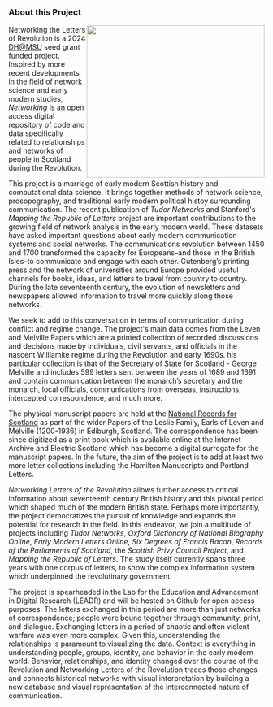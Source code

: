 ### About this Project

<div style= "float: right">
<img src="data/A_new_map_of_Scotland_with_the_roads_(8643653080) (1).jpg" width=350 height=300>
</div>

Networking the Letters of Revolution is a 2024 [DH@MSU](https://digitalhumanities.msu.edu/) seed grant funded project. Inspired by more recent developments in the field of network science and early modern studies, _Networking_ is an open access digital repository of code and data specifically related to relationships and networks of people in Scotland during the Revolution. 

This project is a marriage of early modern Scottish history and computational data science. It brings together methods of network science, prosopography, and traditional early modern political histoy surrounding communication. The recent publication of _Tudor Networks_ and Stanford's _Mapping the Republic of Letters_ project are important contributions to the growing field of network analysis in the early modern world. These datasets have asked important questions about early modern communication systems and social networks. The communications revolution between 1450 and 1700 transformed the capacity for Europeans–and those in the British Isles–to communicate and engage with each other. Gutenberg’s printing press and the network of universities around Europe provided useful channels for books, ideas, and letters to travel from country to country. During the late seventeenth century, the evolution of newsletters and newspapers allowed information to travel more quickly along those networks.

We seek to add to this conversation in terms of communication during conflict and regime change. The project's main data comes from the Leven and Melville Papers which are a printed collection of recorded discussions and decisions made by individuals, civil servants, and officials in the nascent Williamite regime during the Revolution and early 1690s. his particular collection is that of the Secretary of State for Scotland - George Melville and includes 599 letters sent between the years of 1689 and 1691 and contain communication between the monarch’s secretary and the monarch, local officials, communications from overseas, instructions, intercepted correspondence, and much more.  

The physical manuscript papers are held at the [National Records for Scotland](https://catalogue.nrscotland.gov.uk/nrsonlinecatalogue/details.aspx?reference=GD26&st=1&tc=y&tl=n&tn=n&tp=n&k=GD26&ko=a&r=&ro=s&df=&dt=&di=y) as part of the wider Papers of the Leslie Family, Earls of Leven and Melville (1200-1936) in Ediburgh, Scotland. The correspondence has been since digitized as a print book which is available online at the Internet Archive and Electric Scotland which has become a digital surrogate for the manuscript papers. In the future, the aim of the project is to add at least two more letter collections including the Hamilton Manuscripts and Portland Letters. 

_Networking Letters of the Revolution_ allows further access to critical information about seventeenth century British history and this pivotal period which shaped much of the modern British state. Perhaps more importantly, the project democratizes the pursuit of knowledge and expands the potential for research in the field. In this endeavor, we join a multitude of projects including _Tudor Networks_, _Oxford Dictionary of National Biography Online_, _Early Modern Letters Online_, _Six Degrees of Francis Bacon_, _Records of the Parliaments of Scotland_, the _Scottish Privy Council Project_, and _Mapping the Republic of Letters_. The study itself currently spans three years with one corpus of letters, to show the complex information system which underpinned the revolutinary government.  

The project is spearheaded in the Lab for the Education and Advancement in Digital Research (LEADR) and will be hosted on Github for open access purposes. The letters exchanged in this period are more than just networks of correspondence; people were bound together through community, print, and dialogue. Exchanging letters in a period of chaotic and often violent warfare was even more complex. Given this, understanding the relationships is paramount to visualizing the data. Context is everything in understanding people, groups, identity, and behavior in the early modern world. Behavior, relationships, and identity changed over the course of the Revolution and Networking Letters of the Revolution traces those changes and connects historical networks with visual interpretation by building a new database and visual representation of the interconnected nature of communication.
